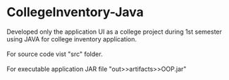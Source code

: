 # CollegeInventory-Java
Developed only the application UI as a college project during 1st semester using JAVA for college inventory application.
<br></br>
For source code vist "src" folder.
<br></br>
For executable application JAR file "out>>artifacts>>OOP.jar"

